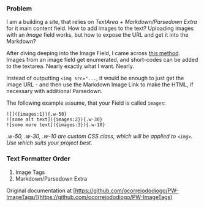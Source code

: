 ### Problem
I am a building a site, that relies on _TextArea + Markdown/Parsedown Extra_ for it main content field. How to add images to the text? Uploading images with an _Image_ field works, but how to expose the URL and get it into the Markdown?

After diving deeping into the Image Field, I came across [this method](https://github.com/ocorreiododiogo/PW-ImageTags). Images from an image field get enumerated, and short-codes can be added to the textarea. Nearly exactly what I want. Nearly.

Instead of outputting `<img src="...`, it would be enough to just get the image URL - and then use the Markdown Image Link to make the HTML, if necessary with additional Parsedown.

The following example assume, that your Field is called `images`:

`![]({images:1}){.w-50}`  
`![some alt text]({images:2}){.w-30}`  
`![some more text]({images:3}){.w-10}`  

_.w-50, .w-30, .w-10 are custom CSS class, which will be applied to `<img>`. Use which suits your project best._

### Text Formatter Order

1. Image Tags
2. Markdown/Parsedown Extra

Original documentation at [https://github.com/ocorreiododiogo/PW-ImageTags/](https://github.com/ocorreiododiogo/PW-ImageTags)
